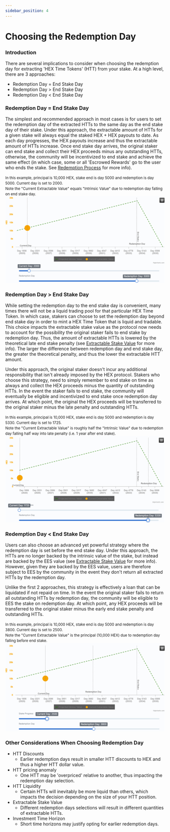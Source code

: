 ```yaml
---
sidebar_position: 4
---
```


# Choosing the Redemption Day

### Introduction
There are several implications to consider when choosing the redemption day for extracting 'HEX Time Tokens' (HTT) from your stake. At a high level, there are 3 approaches: 
- Redemption Day = End Stake Day
- Redemption Day > End Stake Day
- Redemption Day < End Stake Day

### Redemption Day = End Stake Day
The simplest and recommended approach in most cases is for users to set the redemption day of the extracted HTTs to the same day as the end stake day of their stake. Under this approach, the extractable amount of HTTs for a given stake will always equal the staked HEX + HEX payouts to date. As each day progresses, the HEX payouts increase and thus the extractable amount of HTTs increase. Once end stake day arrives, the original staker can end stake and collect their HEX proceeds minus any outstanding HTTs, otherwise, the community will be incentivized to end stake and achieve the same effect (in which case, some or all 'Escrowed Rewards' go to the user who ends the stake. See [Redemption Process](/Actuator%20Protocol/redemption) for more info).


<small>In this example, principal is 10,000 HEX, stake end is day 5000 and redemption is day 5000. Current day is set to 2000. <br/>
Note the "Current Extractable Value" equals "Intrinsic Value" due to redemption day falling on end stake day.</small>
![Alt text](/img/RedemptionEqualEndDay.png)

### Redemption Day > End Stake Day
While setting the redemption day to the end stake day is convenient, many times there will not be a liquid trading pool for that particular HEX Time Token. In which case, stakers can choose to set the redemption day beyond end stake day in order to mint a HEX Time Token that is liquid and tradable.
This choice impacts the extractable stake value as the protocol now needs to account for the possibility the original staker fails to end stake by redemption day. Thus, the amount of extractable HTTs is lowered by the theoretical late end stake penalty (see [Extractable Stake Value](/Actuator%20Protocol/extractableStakeValue) for more info). The larger the difference between redemption day and end stake day, the greater the theoretical penalty, and thus the lower the extractable HTT amount. 

Under this approach, the original staker doesn't incur any additional responsibility that isn't already imposed by the HEX protocol. Stakers who choose this strategy, need to simply remember to end stake on time as always and collect the HEX proceeds minus the quantity of outstanding HTTs. In the event the staker fails to end stake, the community will eventually be eligible and incentivized to end stake once redemption day arrives. At which point, the original the HEX proceeds will be transferred to the original staker minus the late penalty and outstanding HTTs.  

<small>In this example, principal is 10,000 HEX, stake end is day 5000 and redemption is day 5330. Current day is set to 1725. <br/>
Note the "Current Extractable Value" is roughly half the "Intrinsic Value" due to redemption day falling half way into late penalty (i.e. 1 year after end stake).</small>
![Alt text](/img/RedemptionGreaterThanEnd.png)

### Redemption Day < End Stake Day
Users can also choose an advanced yet powerful strategy where the redemption day is set before the end stake day. Under this approach, the HTTs are no longer backed by the intrinsic value of the stake, but instead are backed by the EES value (see [Extractable Stake Value](/Actuator%20Protocol/extractableStakeValue) for more info). However, given they are backed by the EES value, users are therefore subject to EES by the community in the event they don't return all extracted HTTs by the redemption day. 

Unlike the first 2 approaches, this strategy is effectively a loan that can be liquidated if not repaid on time. In the event the original staker fails to return all outstanding HTTs by redemption day, the community will be eligible to EES the stake on redemption day. At which point, any HEX proceeds will be transferred to the original staker minus the early end stake penalty and outstanding HTTs.  

<small>In this example, principal is 10,000 HEX, stake end is day 5000 and redemption is day 3800. Current day is set to 2500. <br/>
Note the "Current Extractable Value" is the principal (10,000 HEX) due to redemption day falling before end stake.</small>
![Alt text](/img/RedemptionLessThanEnd.png)

### Other Considerations When Choosing Redemption Day
- HTT Discounts
  - Earlier redemption days result in smaller HTT discounts to HEX and thus a higher HTT dollar value.
- HTT pricing anomaly
  - One HTT may be 'overpriced' relative to another, thus impacting the redemption day selection.
- HTT Liquidity
  - Certain HTTs will inevitably be more liquid than others, which impacts the decision depending on the size of your HTT position.
- Extractable Stake Value
  - Different redemption days selections will result in different quantities of extractable HTTs. 
- Investment Time Horizon
  - Short time horizons may justify opting for earlier redemption days. 
